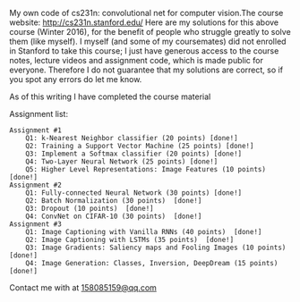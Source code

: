 My own code of cs231n: convolutional net for computer vision.The course website: http://cs231n.stanford.edu/
Here are my solutions for this above course (Winter 2016), for the benefit of people who struggle greatly to solve them (like myself). 
I myself (and some of my coursemates) did not enrolled in Stanford to take this course;
I just have generous access to the course notes, lecture videos and assignment code, which is made public for everyone. 
Therefore I do not guarantee that my solutions are correct, so if you spot any errors do let me know.

As of this writing I have completed the course material

Assignment list:

    Assignment #1
        Q1: k-Nearest Neighbor classifier (20 points) [done!]
        Q2: Training a Support Vector Machine (25 points) [done!]
        Q3: Implement a Softmax classifier (20 points) [done!]
        Q4: Two-Layer Neural Network (25 points) [done!]
        Q5: Higher Level Representations: Image Features (10 points) [done!]
    Assignment #2
        Q1: Fully-connected Neural Network (30 points) [done!]
        Q2: Batch Normalization (30 points)  [done!]
        Q3: Dropout (10 points)  [done!]
        Q4: ConvNet on CIFAR-10 (30 points)  [done!]
    Assignment #3
        Q1: Image Captioning with Vanilla RNNs (40 points)  [done!]
        Q2: Image Captioning with LSTMs (35 points)  [done!]
        Q3: Image Gradients: Saliency maps and Fooling Images (10 points)  [done!]
        Q4: Image Generation: Classes, Inversion, DeepDream (15 points)  [done!]

Contact me with at 158085159@qq.com
